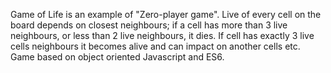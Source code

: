 ﻿Game of Life is an example of "Zero-player game". Live of every cell on the board depends on closest neighbours; if a cell has more than 3 live neighbours, or less than 2 live neighbours, it dies. If cell has exactly 3 live cells neighbours it becomes alive and can impact on another cells etc. Game based on object oriented Javascript and ES6.
